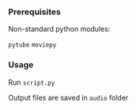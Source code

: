 ### Prerequisites

Non-standard python modules:

`pytube`
`moviepy`


### Usage
Run `script.py`

Output files are saved in `audio` folder